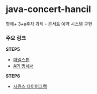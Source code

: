 # java-concert-hancil
항해+ 3+a주차 과제 - 콘서트 예약 시스템 구현


### 주요 링크

**STEP5**

- [마일스톤](https://github.com/orgs/hpp-backend-15/projects/5)
- [API 명세서](https://github.com/hpp-backend-15/java-concert-hancil/blob/feat/api-docs/docs/API_docs.md)

**STEP6**

- [시퀀스 다이어그램](https://github.com/hpp-backend-15/java-concert-hancil/blob/feat/sequence/docs/sequence_diagram.md)
